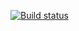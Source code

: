 [![Build status](https://ci.appveyor.com/api/projects/status/dolhphvm5ef92ss8/branch/main?svg=true)](https://ci.appveyor.com/project/Exploratrice/bdd/branch/main)